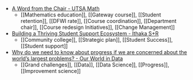 - [A Word from the Chair - UTSA Math](https://math.utsa.edu/a-word-from-the-chair/)
	- [[Mathematics education]], [[Gateway course]], [[Student retention]], [[DFWI rate]], [[Course coordination]], [[Department chair]], [[Course redesign Initiatives]], [[Change Management]]
- [Building a Thriving Student Support Ecosystem - Ithaka S+R](https://sr.ithaka.org/blog/building-a-thriving-student-support-ecosystem/)
	- [[Community college]], [[Strategic plan]], [[Student Success]], [[Student support]]
- [Why do we need to know about progress if we are concerned about the world’s largest problems? - Our World in Data](https://ourworldindata.org/problems-and-progress)
	- [[Grand challenges]], [[Data]], [[Data Science]], [[Progress]], [[Improvement science]]